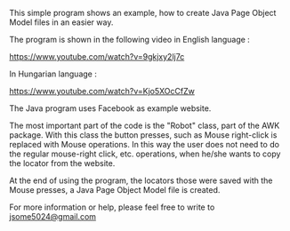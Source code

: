 This simple program shows an example, how to create Java Page Object Model files in an easier way.

The program is shown in the following video in English language :

https://www.youtube.com/watch?v=9gkjxy2lj7c

In Hungarian language : 

https://www.youtube.com/watch?v=Kjo5XOcCfZw

The Java program uses Facebook as example website.

The most important part of the code is the "Robot" class, part of the AWK package. With this class the button presses, such as Mouse right-click is replaced with Mouse operations. In this way the user does not need to do the regular mouse-right click, etc. operations, when he/she wants to copy the locator from the website. 

At the end of using the program, the locators those were saved with the Mouse presses, a Java Page Object Model file is created.

For more information or help, please feel free to write to jsome5024@gmail.com

